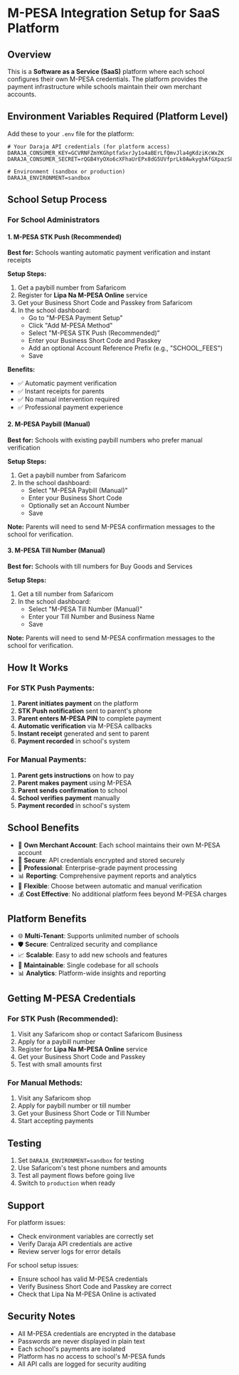 # M-PESA Integration Setup for SaaS Platform

## Overview
This is a **Software as a Service (SaaS)** platform where each school configures their own M-PESA credentials. The platform provides the payment infrastructure while schools maintain their own merchant accounts.

## Environment Variables Required (Platform Level)

Add these to your `.env` file for the platform:

```env
# Your Daraja API credentials (for platform access)
DARAJA_CONSUMER_KEY=GCVRNFZmYKGhptfaSxrJy1o4aBErLfQmvJla4gKdziKcWxZK
DARAJA_CONSUMER_SECRET=rQGB4YyOXo6cXFhaUrEPx8dG5UVfprLk0AwkyghAfGXpazS8tT4ZT7g3QvMOscXo

# Environment (sandbox or production)
DARAJA_ENVIRONMENT=sandbox
```

## School Setup Process

### For School Administrators

#### 1. M-PESA STK Push (Recommended)
**Best for:** Schools wanting automatic payment verification and instant receipts

**Setup Steps:**
1. Get a paybill number from Safaricom
2. Register for **Lipa Na M-PESA Online** service
3. Get your Business Short Code and Passkey from Safaricom
4. In the school dashboard:
   - Go to "M-PESA Payment Setup"
   - Click "Add M-PESA Method"
   - Select "M-PESA STK Push (Recommended)"
   - Enter your Business Short Code and Passkey
   - Add an optional Account Reference Prefix (e.g., "SCHOOL_FEES")
   - Save

**Benefits:**
- ✅ Automatic payment verification
- ✅ Instant receipts for parents
- ✅ No manual intervention required
- ✅ Professional payment experience

#### 2. M-PESA Paybill (Manual)
**Best for:** Schools with existing paybill numbers who prefer manual verification

**Setup Steps:**
1. Get a paybill number from Safaricom
2. In the school dashboard:
   - Select "M-PESA Paybill (Manual)"
   - Enter your Business Short Code
   - Optionally set an Account Number
   - Save

**Note:** Parents will need to send M-PESA confirmation messages to the school for verification.

#### 3. M-PESA Till Number (Manual)
**Best for:** Schools with till numbers for Buy Goods and Services

**Setup Steps:**
1. Get a till number from Safaricom
2. In the school dashboard:
   - Select "M-PESA Till Number (Manual)"
   - Enter your Till Number and Business Name
   - Save

**Note:** Parents will need to send M-PESA confirmation messages to the school for verification.

## How It Works

### For STK Push Payments:
1. **Parent initiates payment** on the platform
2. **STK Push notification** sent to parent's phone
3. **Parent enters M-PESA PIN** to complete payment
4. **Automatic verification** via M-PESA callbacks
5. **Instant receipt** generated and sent to parent
6. **Payment recorded** in school's system

### For Manual Payments:
1. **Parent gets instructions** on how to pay
2. **Parent makes payment** using M-PESA
3. **Parent sends confirmation** to school
4. **School verifies payment** manually
5. **Payment recorded** in school's system

## School Benefits

- 🏫 **Own Merchant Account**: Each school maintains their own M-PESA account
- 🔐 **Secure**: API credentials encrypted and stored securely
- 📱 **Professional**: Enterprise-grade payment processing
- 📊 **Reporting**: Comprehensive payment reports and analytics
- 🎯 **Flexible**: Choose between automatic and manual verification
- 💰 **Cost Effective**: No additional platform fees beyond M-PESA charges

## Platform Benefits

- 🌐 **Multi-Tenant**: Supports unlimited number of schools
- 🛡️ **Secure**: Centralized security and compliance
- 📈 **Scalable**: Easy to add new schools and features
- 🔧 **Maintainable**: Single codebase for all schools
- 📊 **Analytics**: Platform-wide insights and reporting

## Getting M-PESA Credentials

### For STK Push (Recommended):
1. Visit any Safaricom shop or contact Safaricom Business
2. Apply for a paybill number
3. Register for **Lipa Na M-PESA Online** service
4. Get your Business Short Code and Passkey
5. Test with small amounts first

### For Manual Methods:
1. Visit any Safaricom shop
2. Apply for paybill number or till number
3. Get your Business Short Code or Till Number
4. Start accepting payments

## Testing

1. Set `DARAJA_ENVIRONMENT=sandbox` for testing
2. Use Safaricom's test phone numbers and amounts
3. Test all payment flows before going live
4. Switch to `production` when ready

## Support

For platform issues:
- Check environment variables are correctly set
- Verify Daraja API credentials are active
- Review server logs for error details

For school setup issues:
- Ensure school has valid M-PESA credentials
- Verify Business Short Code and Passkey are correct
- Check that Lipa Na M-PESA Online is activated

## Security Notes

- All M-PESA credentials are encrypted in the database
- Passwords are never displayed in plain text
- Each school's payments are isolated
- Platform has no access to school's M-PESA funds
- All API calls are logged for security auditing
